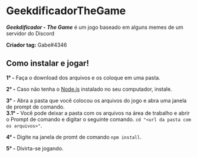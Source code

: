 # GeekdificadorTheGame

__*Geekdificador - The Game*__ é um jogo baseado em alguns memes de um servidor do Discord  

**Criador tag:** Gabe#4346  

## Como instalar e jogar!

**1° -** Faça o download dos arquivos e os coloque em uma pasta.  

**2° -** Caso não tenha o [Node.js](https://nodejs.org/en/) instalado no seu computador, instale.  

**3° -** Abra a pasta que você colocou os arquivos do jogo e abra uma janela de prompt de comando.  
  **3.1° -** Você pode deixar a pasta com os arquivos na área de trabalho e abrir o Prompt de comando e digitar o seguinte comando. `cd "<url da pasta com os arquivos>"`.
  
  **4° -** Digite na janela de promt de comando `npm install`.
  
  **5° -** Divirta-se jogando.
